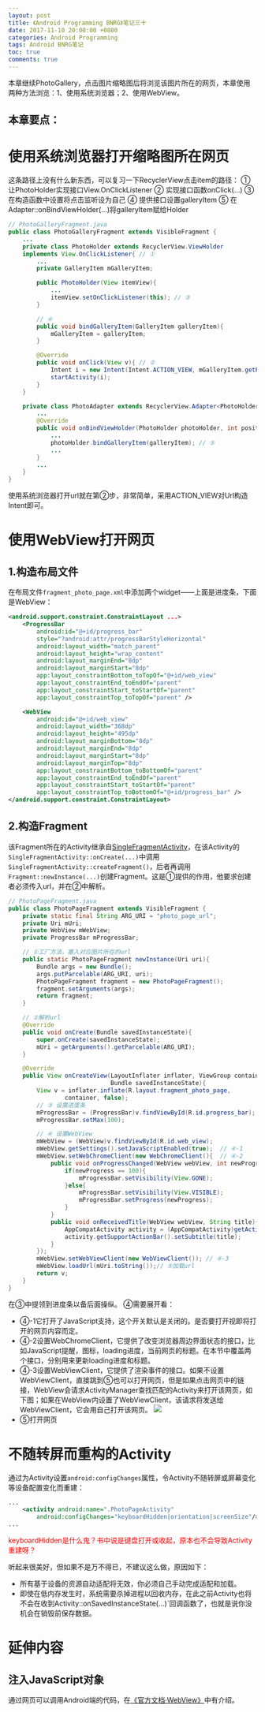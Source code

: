 ```yaml
---
layout: post
title: 《Android Programming BNRG》笔记三十
date: 2017-11-10 20:00:00 +0800
categories: Android Programming
tags: Android BNRG笔记
toc: true
comments: true
---
```

本章继续PhotoGallery，点击图片缩略图后将浏览该图片所在的网页，本章使用两种方法浏览：1、使用系统浏览器；2、使用WebView。

本章要点：
- 
<!-- more -->

# 使用系统浏览器打开缩略图所在网页
这条路径上没有什么新东西，可以复习一下RecyclerView点击item的路径：
① 让PhotoHolder实现接口View.OnClickListener
② 实现接口函数onClick(...)
③ 在构造函数中设置将点击监听设为自己
④ 提供接口设置galleryItem
⑤ 在Adapter::onBindViewHolder(...)将galleryItem赋给Holder
``` java
// PhotoGalleryFragment.java
public class PhotoGalleryFragment extends VisibleFragment {
    ...
    private class PhotoHolder extends RecyclerView.ViewHolder
    implements View.OnClickListener{ // ①
        ...
        private GalleryItem mGalleryItem;

        public PhotoHolder(View itemView){
            ...
            itemView.setOnClickListener(this); // ③
        }

        // ④
        public void bindGalleryItem(GalleryItem galleryItem){
            mGalleryItem = galleryItem;
        }

        @Override
        public void onClick(View v){ // ②
            Intent i = new Intent(Intent.ACTION_VIEW, mGalleryItem.getPhotoPageUri());
            startActivity(i);
        }
    }

    private class PhotoAdapter extends RecyclerView.Adapter<PhotoHolder>{
        ...
        @Override
        public void onBindViewHolder(PhotoHolder photoHolder, int position){
            ...
            photoHolder.bindGalleryItem(galleryItem); // ⑤
            ...
        }
        ...
    }
}
```
使用系统浏览器打开url就在第②步，非常简单，采用ACTION_VIEW对Url构造Intent即可。

# 使用WebView打开网页
## 1.构造布局文件
在布局文件`fragment_photo_page.xml`中添加两个widget——上面是进度条，下面是WebView：
``` xml
<android.support.constraint.ConstraintLayout ...>
    <ProgressBar
        android:id="@+id/progress_bar"
        style="?android:attr/progressBarStyleHorizontal"
        android:layout_width="match_parent"
        android:layout_height="wrap_content"
        android:layout_marginEnd="8dp"
        android:layout_marginStart="8dp"
        app:layout_constraintBottom_toTopOf="@+id/web_view"
        app:layout_constraintEnd_toEndOf="parent"
        app:layout_constraintStart_toStartOf="parent"
        app:layout_constraintTop_toTopOf="parent" />

    <WebView
        android:id="@+id/web_view"
        android:layout_width="368dp"
        android:layout_height="495dp"
        android:layout_marginBottom="8dp"
        android:layout_marginEnd="8dp"
        android:layout_marginStart="8dp"
        android:layout_marginTop="8dp"
        app:layout_constraintBottom_toBottomOf="parent"
        app:layout_constraintEnd_toEndOf="parent"
        app:layout_constraintStart_toStartOf="parent"
        app:layout_constraintTop_toBottomOf="@+id/progress_bar" />
</android.support.constraint.ConstraintLayout>
```

## 2.构造Fragment
该Fragment所在的Activity继承自[SingleFragmentActivity](/2017/10/19/2017/1019AndroidProgrammingBNRG08/#为通用的Fragment配备对应的java文件)，在该Activity的`SingleFragmentActivity::onCreate(...)`中调用`SingleFragmentActivity::createFragment()`，后者再调用`Fragment::newInstance(...)`创建Fragment。这是①提供的作用，他要求创建者必须传入url，并在②中解析。
``` java
// PhotoPageFragment.java
public class PhotoPageFragment extends VisibleFragment {
    private static final String ARG_URI = "photo_page_url";
    private Uri mUri;
    private WebView mWebView;
    private ProgressBar mProgressBar;

    // ①工厂方法，塞入对应图片所在的url
    public static PhotoPageFragment newInstance(Uri uri){
        Bundle args = new Bundle();
        args.putParcelable(ARG_URI, uri);
        PhotoPageFragment fragment = new PhotoPageFragment();
        fragment.setArguments(args);
        return fragment;
    }

    // ②解析url
    @Override
    public void onCreate(Bundle savedInstanceState){
        super.onCreate(savedInstanceState);
        mUri = getArguments().getParcelable(ARG_URI);
    }

    @Override
    public View onCreateView(LayoutInflater inflater, ViewGroup container,
                             Bundle savedInstanceState){
        View v = inflater.inflate(R.layout.fragment_photo_page,
                container, false);
        // ③ 设置进度条
        mProgressBar = (ProgressBar)v.findViewById(R.id.progress_bar);
        mProgressBar.setMax(100);

        // ④ 设置WebView
        mWebView = (WebView)v.findViewById(R.id.web_view);
        mWebView.getSettings().setJavaScriptEnabled(true);  // ④-1
        mWebView.setWebChromeClient(new WebChromeClient(){  // ④-2
            public void onProgressChanged(WebView webView, int newProgress){
                if(newProgress == 100){
                    mProgressBar.setVisibility(View.GONE);
                }else{
                    mProgressBar.setVisibility(View.VISIBLE);
                    mProgressBar.setProgress(newProgress);
                }
            }
            public void onReceivedTitle(WebView webView, String title){
                AppCompatActivity activity = (AppCompatActivity)getActivity();
                activity.getSupportActionBar().setSubtitle(title);
            }
        });
        mWebView.setWebViewClient(new WebViewClient()); // ④-3
        mWebView.loadUrl(mUri.toString());// ⑤加载url
        return v;
    }
}
```
在③中提领到进度条以备后面操纵。
④需要展开看：
- ④-1它打开了JavaScript支持，这个开关默认是关闭的。是否要打开视即将打开的网页内容而定。
- ④-2设置WebChromeClient，它提供了改变浏览器周边界面状态的接口，比如JavaScript提醒，图标，loading进度，当前网页的标题。在本节中覆盖两个接口，分别用来更新loading进度和标题。
- ④-3设置WebViewClient，它提供了渲染事件的接口。如果不设置WebViewClient，直接跳到⑤也可以打开网页，但是如果点击网页中的链接，WebView会请求ActivityManager查找匹配的Activity来打开该网页，如下图；如果在WebView内设置了WebViewClient，该请求将发送给WebViewClient，它会用自己打开该网页。
![](1110AndroidProgrammingBNRG30/img01.png)
- ⑤打开网页

# 不随转屏而重构的Activity
通过为Activity设置`android:configChanges`属性，令Activity不随转屏或屏幕变化等设备配置变化而重建：
``` xml
...
    <activity android:name=".PhotoPageActivity"
        android:configChanges="keyboardHidden|orientation|screenSize"/>
...
```
<font color=red>keyboardHidden是什么鬼？书中说是键盘打开或收起，原本也不会导致Activity重建呀？</font>

听起来很美好，但如果不是万不得已，不建议这么做，原因如下：
- 所有基于设备的资源自动适配将无效，你必须自己手动完成适配和加载。
- 即使在低内存发生时，系统需要杀掉进程以回收内存，在此之前Activity也将不会在收到Activity::onSavedInstanceState(...)`回调函数了，也就是说你没机会在销毁前保存数据。

# 延伸内容
## 注入JavaScript对象
通过网页可以调用Android端的代码，在[《官方文档·WebView》](https://developer.android.com/reference/android/webkit/WebView.html)中有介绍。